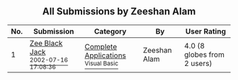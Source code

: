 ﻿<div align="center">

## All Submissions by Zeeshan Alam

</div>

No.  | Submission | Category | By   | User Rating
---- | ---------- | -------- | ---- | -----------
1 | [Zee Black Jack<br /><sup>2002-07-16 17:08:36</sup>](https://github.com/Planet-Source-Code/zeeshan-alam-zee-black-jack__1-39023) | [Complete Applications<br /><sup>Visual Basic</sup>](../ByCategory/complete-applications__1-27.md) | Zeeshan Alam | 4.0 (8 globes from 2 users)
